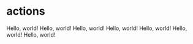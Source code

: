 # actions
Hello, world!
Hello, world!
Hello, world!
Hello, world!
Hello, world!
Hello, world!
Hello, world!
